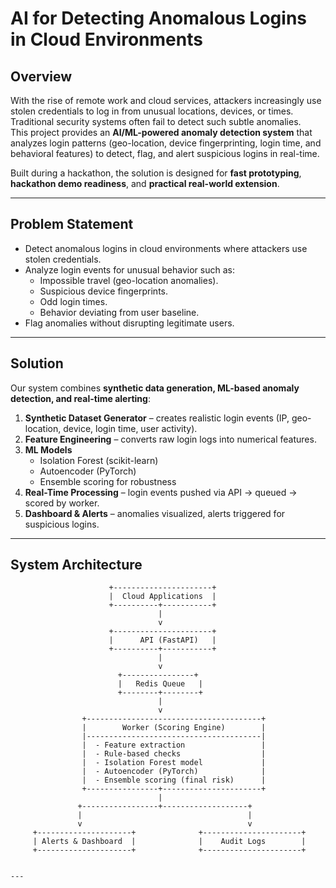 # AI for Detecting Anomalous Logins in Cloud Environments

## Overview
With the rise of remote work and cloud services, attackers increasingly use stolen credentials to log in from unusual locations, devices, or times. Traditional security systems often fail to detect such subtle anomalies.  
This project provides an **AI/ML-powered anomaly detection system** that analyzes login patterns (geo-location, device fingerprinting, login time, and behavioral features) to detect, flag, and alert suspicious logins in real-time.

Built during a hackathon, the solution is designed for **fast prototyping**, **hackathon demo readiness**, and **practical real-world extension**.

---

## Problem Statement
- Detect anomalous logins in cloud environments where attackers use stolen credentials.
- Analyze login events for unusual behavior such as:
  - Impossible travel (geo-location anomalies).
  - Suspicious device fingerprints.
  - Odd login times.
  - Behavior deviating from user baseline.
- Flag anomalies without disrupting legitimate users.

---

## Solution
Our system combines **synthetic data generation, ML-based anomaly detection, and real-time alerting**:

1. **Synthetic Dataset Generator** – creates realistic login events (IP, geo-location, device, login time, user activity).
2. **Feature Engineering** – converts raw login logs into numerical features.
3. **ML Models**  
   - Isolation Forest (scikit-learn)  
   - Autoencoder (PyTorch)  
   - Ensemble scoring for robustness
4. **Real-Time Processing** – login events pushed via API → queued → scored by worker.
5. **Dashboard & Alerts** – anomalies visualized, alerts triggered for suspicious logins.

---

## System Architecture

```text
                      +----------------------+
                      |  Cloud Applications  |
                      +----------+-----------+
                                 |
                                 v
                      +----------------------+
                      |      API (FastAPI)   |
                      +----------+-----------+
                                 |
                                 v
                        +----------------+
                        |   Redis Queue   |
                        +--------+--------+
                                 |
                                 v
                +---------------------------------------+
                |        Worker (Scoring Engine)        |
                |---------------------------------------|
                |  - Feature extraction                 |
                |  - Rule-based checks                  |
                |  - Isolation Forest model             |
                |  - Autoencoder (PyTorch)              |
                |  - Ensemble scoring (final risk)      |
                +----------------+----------------------+
                                 |
               +-----------------+-------------------+
               |                                     |
               v                                     v
     +---------------------+              +----------------------+
     | Alerts & Dashboard  |              |    Audit Logs        |
     +---------------------+              +----------------------+


---


